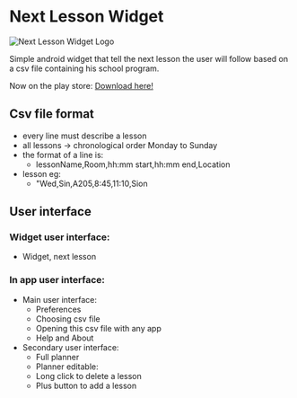 # Next Lesson Widget
![Next Lesson Widget Logo]([https://lh3.googleusercontent.com/9fIROE-ZQVYbLpAa12E1jWh_v11MeQN8gmwb9QI2UT2vDZI9M8joZwZ_zPivHH3rew=s180)

Simple android widget that tell the next lesson the user will follow based on a csv file containing his school program.

Now on the play store: [Download here!](https://play.google.com/store/apps/details?id=com.lucblender.lucasbonvin.widgettest )

## Csv file format

- every line must describe a lesson
- all lessons -> chronological order Monday to Sunday
- the format of a line is: 
    - lessonName,Room,hh:mm start,hh:mm end,Location
- lesson eg: 
    - "Wed,Sin,A205,8:45,11:10,Sion
        
## User interface

### Widget user interface:
- Widget, next lesson
### In app user interface:
- Main user interface:
    - Preferences
    - Choosing csv file
    - Opening this csv file with any app
    - Help and About
- Secondary user interface:
    - Full planner
    - Planner editable:
    - Long click to delete a lesson
    - Plus button to add a lesson

